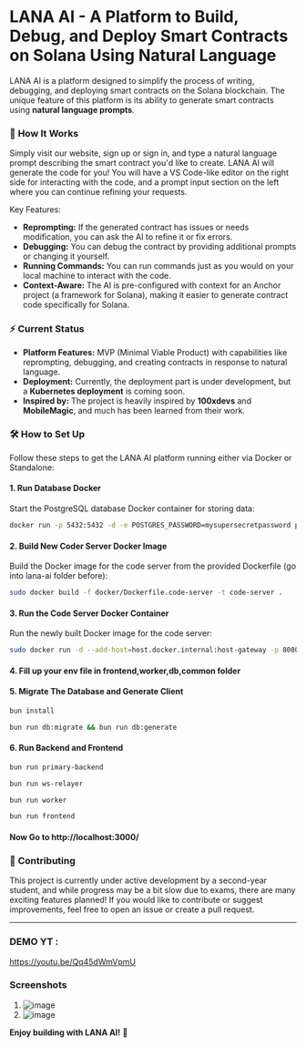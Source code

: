 # LANA AI - A Platform to Build, Debug, and Deploy Smart Contracts on Solana Using Natural Language

LANA AI is a platform designed to simplify the process of writing, debugging, and deploying smart contracts on the Solana blockchain. The unique feature of this platform is its ability to generate smart contracts using **natural language prompts**.

### 🚀 **How It Works**

Simply visit our website, sign up or sign in, and type a natural language prompt describing the smart contract you'd like to create. LANA AI will generate the code for you! You will have a VS Code-like editor on the right side for interacting with the code, and a prompt input section on the left where you can continue refining your requests.

Key Features:

- **Reprompting:** If the generated contract has issues or needs modification, you can ask the AI to refine it or fix errors.
- **Debugging:** You can debug the contract by providing additional prompts or changing it yourself.
- **Running Commands:** You can run commands just as you would on your local machine to interact with the code.
- **Context-Aware:** The AI is pre-configured with context for an Anchor project (a framework for Solana), making it easier to generate contract code specifically for Solana.

### ⚡ **Current Status**

- **Platform Features:** MVP (Minimal Viable Product) with capabilities like reprompting, debugging, and creating contracts in response to natural language.
- **Deployment:** Currently, the deployment part is under development, but a **Kubernetes deployment** is coming soon.
- **Inspired by:** The project is heavily inspired by **100xdevs** and **MobileMagic**, and much has been learned from their work.

### 🛠 **How to Set Up**

Follow these steps to get the LANA AI platform running either via Docker or Standalone:

#### 1. **Run Database Docker**

Start the PostgreSQL database Docker container for storing data:

```bash
docker run -p 5432:5432 -d -e POSTGRES_PASSWORD=mysupersecretpassword postgres
```

#### 2. **Build New Coder Server Docker Image**

Build the Docker image for the code server from the provided Dockerfile (go into lana-ai folder before):

```bash
sudo docker build -f docker/Dockerfile.code-server -t code-server .
```

#### 3. **Run the Code Server Docker Container**

Run the newly built Docker image for the code server:

```bash
sudo docker run -d --add-host=host.docker.internal:host-gateway -p 8080:8080 new-code-server
```

#### 4. **Fill up your env file in frontend,worker,db,common folder**

#### 5. **Migrate The Database and Generate Client**

```bash
bun install
```

```bash
bun run db:migrate && bun run db:generate
```

#### 6. **Run Backend and Frontend**

```bash
bun run primary-backend
```

```bash
bun run ws-relayer
```

```bash
bun run worker
```

```bash
bun run frontend
```

#### Now Go to http://localhost:3000/

### 📝 **Contributing**

This project is currently under active development by a second-year student, and while progress may be a bit slow due to exams, there are many exciting features planned! If you would like to contribute or suggest improvements, feel free to open an issue or create a pull request.

---

### DEMO YT :

https://youtu.be/Qq45dWmVpmU

### Screenshots

1. ![image](https://github.com/user-attachments/assets/2f4d55b5-dab6-41e5-a2a0-3ef36923182e)
2. ![image](https://github.com/user-attachments/assets/991970b0-e0f7-49a2-b19d-8bf22ddda73b)

**Enjoy building with LANA AI!** 🚀
